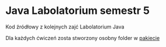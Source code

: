 Java Labolatorium semestr 5
=======

Kod źródłowy z kolejnych zajć Labolatorium Java

Dla każdych ćwiczeń zosta stworzony osobny folder w [pakiecie][folder-glowny]

[folder-glowny]: JAVA/src/nakonieczny/jacek
